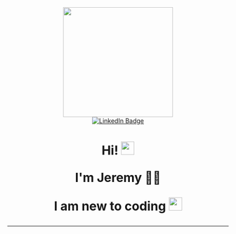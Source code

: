 <div id="header" align="center">
 <img src="https://media.giphy.com/media/jdPMeyv9rn0hZHh8n9/giphy.gif" width="250"/>

<div id="badges" align="center">
  <a href="your-linkedin-URL">
    <img src="https://img.shields.io/badge/LinkedIn-blue?style=for-the-badge&logo=linkedin&logoColor=white" alt="LinkedIn Badge"/>
  </a>

<div id="badges" align="center">
 <img src="https://komarev.com/ghpvc/?username=hellojeremyonly&style=flat-square&color=blue" alt=""/>

<h1>

Hi! <img src="https://media.giphy.com/media/hvRJCLFzcasrR4ia7z/giphy.gif" width="30px"/> 

I'm Jeremy :technologist:

I am new to coding <img src="https://media.giphy.com/media/WUlplcMpOCEmTGBtBW/giphy.gif" width="30"> 

</h1>

</div>

---
